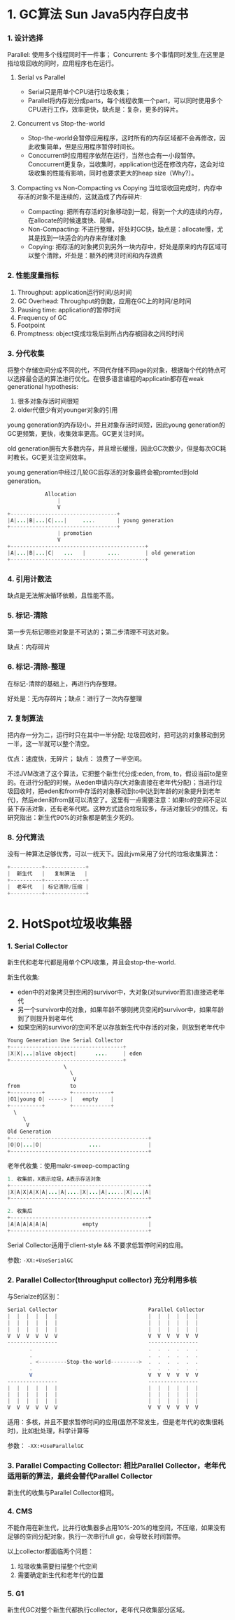 # 1. GC算法 Sun Java5内存白皮书
### 1. 设计选择
Parallel: 使用多个线程同时干一件事； Concurrent: 多个事情同时发生,在这里是指垃圾回收的同时，应用程序也在运行。

1. Serial vs Parallel

    - Serial只是用单个CPU进行垃圾收集；
    - Parallel将内存划分成parts，每个线程收集一个part，可以同时使用多个CPU进行工作，效率更快，缺点是：复杂，更多的碎片。

2. Concurrent vs Stop-the-world

    - Stop-the-world会暂停应用程序，这时所有的内存区域都不会再修改，因此收集简单，但是应用程序暂停时间长。
    - Conccurrent时应用程序依然在运行，当然也会有一小段暂停。Conccurrent更复杂，当收集时，application也还在修改内存，这会对垃圾收集的性能有影响，同时也要求更大的heap size（Why?）。

3. Compacting vs Non-Compacting vs Copying
当垃圾收回完成时，内存中存活的对象不是连续的，这就造成了内存碎片:

    * Compacting: 把所有存活的对象移动到一起，得到一个大的连续的内存，在allocate的时候速度快、简单。
    * Non-Compacting: 不进行整理，好处时GC快，缺点是：allocate慢，尤其是找到一块适合的内存来存储对象
    * Copying: 把存活的对象拷贝到另外一块内存中，好处是原来的内存区域可以整个清除，坏处是：额外的拷贝时间和内存浪费

### 2. 性能度量指标

1. Throughput: application运行时间/总时间
2. GC Overhead: Throughput的倒数，应用在GC上的时间/总时间
3. Pausing time: application的暂停时间
4. Frequency of GC
5. Footpoint
6. Promptness: object变成垃圾后到所占内存被回收之间的时间

### 3. 分代收集
将整个存储空间分成不同的代，不同代存储不同age的对象，根据每个代的特点可以选择最合适的算法进行优化。在很多语言编程的applicatin都存在weak generational hypothesis:

1. 很多对象存活时间很短
2. older代很少有对younger对象的引用

young generation的内存较小，并且对象存活时间短，因此young generation的GC更频繁，更快，收集效率更高。GC更关注时间。

old generation拥有大多数内存，并且增长缓慢，因此GC次数少，但是每次GC耗时教长。GC更关注空间效率。

young generation中经过几轮GC后存活的对象最终会被promted到old generation。
```java
            Allocation
                |
                V
+----------------------------------+
|A|...|B|...|C|...|     ....       | young generation
+----------------------------------+
                | promotion
                V
+-------------------------------------------+
|A|...|B|...|C|   ...   |       ....        | old generation
+-------------------------------------------+

```
### 4. 引用计数法
缺点是无法解决循环依赖，且性能不高。
### 5. 标记-清除
第一步先标记哪些对象是不可达的；第二步清理不可达对象。

缺点：内存碎片
### 6. 标记-清除-整理
在标记-清除的基础上，再进行内存整理。

好处是：无内存碎片；缺点：进行了一次内存整理

### 7. 复制算法
把内存一分为二，运行时只在其中一半分配; 垃圾回收时，把可达的对象移动到另一半，这一半就可以整个清空。

优点：速度快，无碎片； 缺点： 浪费了一半空间。

不过JVM改进了这个算法，它把整个新生代分成:eden, from, to，假设当前to是空的。在进行分配的时候，从eden申请内存(大对象直接在老年代分配)；当进行垃圾回收时，把eden和from中存活的对象移动到to中(达到年龄的对象提升到老年代)，然后eden和from就可以清空了。这里有一点需要注意：如果to的空间不足以装下存活对象，还有老年代呢。这种方式适合垃圾较多，存活对象较少的情况，有研究指出：新生代90%的对象都是朝生夕死的。

### 8. 分代算法
没有一种算法足够优秀，可以一统天下。因此jvm采用了分代的垃圾收集算法：
```java
+----------+-------------+
|  新生代   |   复制算法   |
+----------+-------------+
|  老年代   | 标记清除/压缩 |
+----------+-------------+
```

# 2. HotSpot垃圾收集器

### 1. Serial Collector
新生代和老年代都是用单个CPU收集，并且会stop-the-world.

新生代收集:

* eden中的对象拷贝到空闲的survivor中，大对象(对survivor而言)直接进老年代
* 另一个survivor中的对象，如果年龄不够则拷贝空闲的survivor中，如果年龄到了则提升到老年代
* 如果空闲的survivor的空间不足以存放新生代中存活的对象，则放到老年代中

```java
Young Generation Use Serial Collector
+------------------------------------+
|X|X|...|alive object|      ....     | eden
+------------------------------------+
                  \
                    \
                     V
from                to
+----------+        +------------+
|O1|young O| -----> |   empty    |
+----------+        +------------+
  \
     \
      V
Old Generation
+--------------------------------------------+
|O|O|...|O|               ....               |
+--------------------------------------------+
```
老年代收集：使用makr-sweep-compacting
```java
1. 收集前，X表示垃圾，A表示存活对象
+--------------------------------------------+
|X|A|X|A|X|A|...|A|....|X|...|A|.....|X|...|A|
+--------------------------------------------+

2. 收集后
+--------------------------------------------+
|A|A|A|A|A|A|           empty                |
+--------------------------------------------+
```

Serial Collector适用于client-style && 不要求低暂停时间的应用。

参数: `-XX:+UseSerialGC`

### 2. Parallel Collector(throughput collector) 充分利用多核
与Serialze的区别：
```java
Serial Collector                             Parallel Collector
|  |  |  |  |  |                             |  |  |  |  |  |
|  |  |  |  |  |                             |  |  |  |  |  |
|  |  |  |  |  |                             |  |  |  |  |  |
V  V  V  V  V  V                             V  V  V  V  V  V
----------------                             ----------------
       .                                     .  .  .  .  .  .
       .                                     .  .  .  .  .  .
       . <---------Stop-the-world--------->  .  .  .  .  .  .
       .                                     .  .  .  .  .  .
       V                                     V  V  V  V  V  V
----------------                             ----------------
|  |  |  |  |  |                             |  |  |  |  |  |
|  |  |  |  |  |                             |  |  |  |  |  |
|  |  |  |  |  |                             |  |  |  |  |  |
V  V  V  V  V  V                             V  V  V  V  V  V
```

适用：多核，并且不要求暂停时间的应用(虽然不常发生，但是老年代的收集很耗时)，比如批处理，科学计算等

参数： `-XX:+UseParallelGC`

### 3. Parallel Compacting Collector: 相比Parallel Collector，老年代适用新的算法，最终会替代Parallel Collector
新生代的收集与Parallel Collector相同。

### 4. CMS
不能作用在新生代，比并行收集器多占用10%-20%的堆空间，不压缩，如果没有足够的空间分配对象，执行一次串行full gc，会导致长时间暂停。

以上collector都面临两个问题：

1. 垃圾收集需要扫描整个代空间
2. 需要确定新生代和老年代的位置

### 5. G1
新生代GC对整个新生代都执行collector，老年代只收集部分区域。

